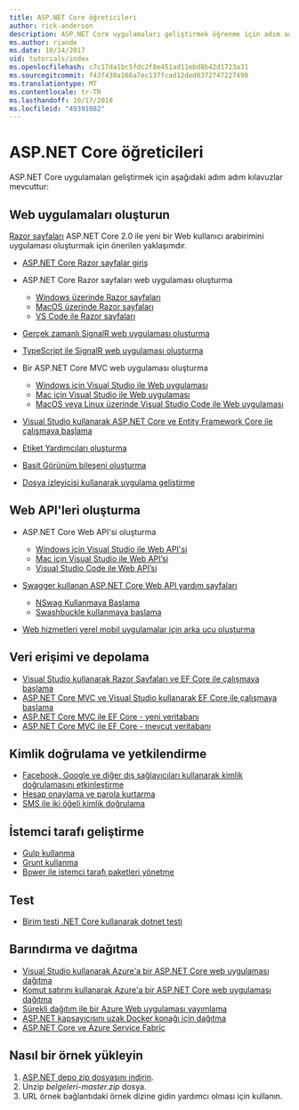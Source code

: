 ```yaml
---
title: ASP.NET Core öğreticileri
author: rick-anderson
description: ASP.NET Core uygulamaları geliştirmek öğrenme için adım adım kılavuzlar listesi.
ms.author: riande
ms.date: 10/14/2017
uid: tutorials/index
ms.openlocfilehash: c7c17da1bc5fdc2f8e451ad11ebd8b42d1723a31
ms.sourcegitcommit: f43f430a166a7ec137fcad12ded0372747227498
ms.translationtype: MT
ms.contentlocale: tr-TR
ms.lasthandoff: 10/17/2018
ms.locfileid: "49391082"
---
```

# <a name="aspnet-core-tutorials"></a>ASP.NET Core öğreticileri

ASP.NET Core uygulamaları geliştirmek için aşağıdaki adım adım kılavuzlar mevcuttur:

## <a name="build-web-apps"></a>Web uygulamaları oluşturun

[Razor sayfaları](xref:razor-pages/index) ASP.NET Core 2.0 ile yeni bir Web kullanıcı arabirimini uygulaması oluşturmak için önerilen yaklaşımdır.

* [ASP.NET Core Razor sayfalar giriş](xref:razor-pages/index)
* ASP.NET Core Razor sayfaları web uygulaması oluşturma

   * [Windows üzerinde Razor sayfaları](xref:tutorials/razor-pages/index)
   * [MacOS üzerinde Razor sayfaları](xref:tutorials/razor-pages-mac/index)
   * [VS Code ile Razor sayfaları](xref:tutorials/razor-pages-vsc/index)  

* [Gerçek zamanlı SignalR web uygulaması oluşturma](xref:tutorials/signalr)
* [TypeScript ile SignalR web uygulaması oluşturma](xref:tutorials/signalr-typescript-webpack)

* Bir ASP.NET Core MVC web uygulaması oluşturma

   * [Windows için Visual Studio ile Web uygulaması](xref:tutorials/first-mvc-app/index)
   * [Mac için Visual Studio ile Web uygulaması](xref:tutorials/first-mvc-app-mac/index)
   * [MacOS veya Linux üzerinde Visual Studio Code ile Web uygulaması](xref:tutorials/first-mvc-app-xplat/index)

* [Visual Studio kullanarak ASP.NET Core ve Entity Framework Core ile çalışmaya başlama](xref:data/ef-mvc/index)
* [Etiket Yardımcıları oluşturma](xref:mvc/views/tag-helpers/authoring)
* [Basit Görünüm bileşeni oluşturma](xref:mvc/views/view-components#walkthrough-creating-a-simple-view-component)
* [Dosya izleyicisi kullanarak uygulama geliştirme](xref:tutorials/dotnet-watch)

## <a name="build-web-apis"></a>Web API'leri oluşturma

* ASP.NET Core Web API'si oluşturma

  * [Windows için Visual Studio ile Web API'si](xref:tutorials/first-web-api)
  * [Mac için Visual Studio ile Web API’si](xref:tutorials/first-web-api-mac)
  * [Visual Studio Code ile Web API’si](xref:tutorials/web-api-vsc)

* [Swagger kullanan ASP.NET Core Web API yardım sayfaları](xref:tutorials/web-api-help-pages-using-swagger)
  * [NSwag Kullanmaya Başlama](xref:tutorials/get-started-with-nswag)
  * [Swashbuckle kullanmaya başlama](xref:tutorials/get-started-with-swashbuckle)

* [Web hizmetleri yerel mobil uygulamalar için arka ucu oluşturma](xref:mobile/native-mobile-backend)

## <a name="data-access-and-storage"></a>Veri erişimi ve depolama

* [Visual Studio kullanarak Razor Sayfaları ve EF Core ile çalışmaya başlama](xref:data/ef-rp/intro)
* [ASP.NET Core MVC ve Visual Studio kullanarak EF Core ile çalışmaya başlama](xref:data/ef-mvc/index)
* [ASP.NET Core MVC ile EF Core - yeni veritabanı](/ef/core/get-started/aspnetcore/new-db)
* [ASP.NET Core MVC ile EF Core - mevcut veritabanı](/ef/core/get-started/aspnetcore/existing-db)

## <a name="authentication-and-authorization"></a>Kimlik doğrulama ve yetkilendirme

* [Facebook, Google ve diğer dış sağlayıcıları kullanarak kimlik doğrulamasını etkinleştirme](xref:security/authentication/social/index)
* [Hesap onaylama ve parola kurtarma](xref:security/authentication/accconfirm)
* [SMS ile iki öğeli kimlik doğrulama](xref:security/authentication/2fa)

## <a name="client-side-development"></a>İstemci tarafı geliştirme

* [Gulp kullanma](xref:client-side/using-gulp)
* [Grunt kullanma](xref:client-side/using-grunt)
* [Bower ile istemci tarafı paketleri yönetme](xref:client-side/bower)

## <a name="test"></a>Test

* [Birim testi .NET Core kullanarak dotnet testi](/dotnet/articles/core/testing/unit-testing-with-dotnet-test)

## <a name="host-and-deploy"></a>Barındırma ve dağıtma

* [Visual Studio kullanarak Azure'a bir ASP.NET Core web uygulaması dağıtma](xref:tutorials/publish-to-azure-webapp-using-vs)
* [Komut satırını kullanarak Azure'a bir ASP.NET Core web uygulaması dağıtma](/azure/app-service/app-service-web-get-started-dotnet)
* [Sürekli dağıtım ile bir Azure Web uygulaması yayımlama](xref:host-and-deploy/azure-apps/azure-continuous-deployment)
* [ASP.NET kapsayıcısını uzak Docker konağı için dağıtma](/azure/vs-azure-tools-docker-hosting-web-apps-in-docker)
* [ASP.NET Core ve Azure Service Fabric](/azure/service-fabric/service-fabric-add-a-web-frontend)

<a name="download"></a>
## <a name="how-to-download-a-sample"></a>Nasıl bir örnek yükleyin

1. [ASP.NET depo zip dosyasını indirin](https://codeload.github.com/aspnet/Docs/zip/master).
1. Unzip *belgeleri-master.zip* dosya.
1. URL örnek bağlantıdaki örnek dizine gidin yardımcı olması için kullanın.
